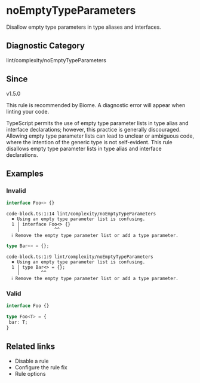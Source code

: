 # noEmptyTypeParameters

Disallow empty type parameters in type aliases and interfaces.

## Diagnostic Category
lint/complexity/noEmptyTypeParameters

## Since
v1.5.0

This rule is recommended by Biome. A diagnostic error will appear when linting your code.

TypeScript permits the use of empty type parameter lists in type alias and interface declarations; however, this practice is generally discouraged.
Allowing empty type parameter lists can lead to unclear or ambiguous code, where the intention of the generic type is not self-evident.
This rule disallows empty type parameter lists in type alias and interface declarations.

## Examples

### Invalid

```ts
interface Foo<> {}
```

```text
code-block.ts:1:14 lint/complexity/noEmptyTypeParameters 
  ✖ Using an empty type parameter list is confusing.
  1 │ interface Foo<> {}
    │             ^^
  ℹ Remove the empty type parameter list or add a type parameter.
```

```ts
type Bar<> = {};
```

```text
code-block.ts:1:9 lint/complexity/noEmptyTypeParameters 
  ✖ Using an empty type parameter list is confusing.
  1 │ type Bar<> = {};
    │        ^^
  ℹ Remove the empty type parameter list or add a type parameter.
```

### Valid

```ts
interface Foo {}
```

```ts
type Foo<T> = {
 bar: T;
}
```

## Related links

- Disable a rule
- Configure the rule fix
- Rule options